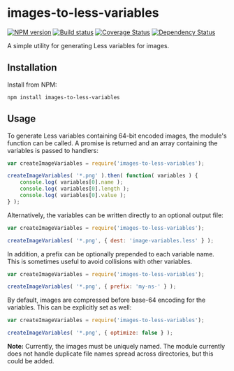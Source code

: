 # images-to-less-variables
[![NPM version][npm-image]][npm-url]
[![Build status][ci-image]][ci-url]
[![Coverage Status][coverage-image]][coverage-url]
[![Dependency Status][dependencies-image]][dependencies-url]

A simple utility for generating Less variables for images.

## Installation

Install from NPM:
```shell
npm install images-to-less-variables
```

## Usage

To generate Less variables containing 64-bit encoded images, the module's function can be called. A promise is returned and an array containing the variables is passed to handlers:

```javascript
var createImageVariables = require('images-to-less-variables');

createImageVariables( '*.png' ).then( function( variables ) {
	console.log( variables[0].name );
	console.log( variables[0].length );
	console.log( variables[0].value );
} );
```

Alternatively, the variables can be written directly to an optional output file:

```javascript
var createImageVariables = require('images-to-less-variables');

createImageVariables( '*.png', { dest: 'image-variables.less' } );
```

In addition, a prefix can be optionally prepended to each variable name. This is sometimes useful to avoid collisions with other variables.

```javascript
var createImageVariables = require('images-to-less-variables');

createImageVariables( '*.png', { prefix: 'my-ns-' } );
```

By default, images are compressed before base-64 encoding for the variables.  This can be explicitly set as well:

```javascript
var createImageVariables = require('images-to-less-variables');

createImageVariables( '*.png', { optimize: false } );
```

**Note:** Currently, the images must be uniquely named.  The module currently does not handle duplicate file names spread across directories, but this could be added.


[npm-url]: https://www.npmjs.org/package/images-to-less-variables
[npm-image]: https://badge.fury.io/js/images-to-less-variables.png
[ci-image]: https://travis-ci.org/Brightspace/images-to-less-variables.svg?branch=master
[ci-url]: https://travis-ci.org/Brightspace/images-to-less-variables
[coverage-image]: https://coveralls.io/repos/Brightspace/images-to-less-variables/badge.png?branch=master
[coverage-url]: https://coveralls.io/r/Brightspace/images-to-less-variables?branch=master
[dependencies-url]: https://david-dm.org/brightspace/images-to-less-variables
[dependencies-image]: https://david-dm.org/brightspace/images-to-less-variables.png
